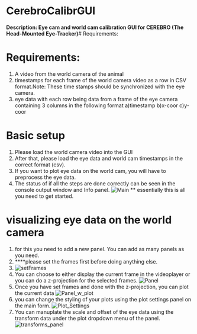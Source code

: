 # CerebroCalibrGUI
<b>Description: Eye cam and world cam calibration GUI for CEREBRO (The Head-Mounted Eye-Tracker)</b># Requirements:
# Requirements:
1. A video from the world camera of the animal
2. timestamps for each frame of the world camera video as a row in CSV format.Note: These time stamps should be synchronized with the eye camera.
3. eye data with each row being data from a frame of the eye camera containing 3 columns in the following format a)timestamp b)x-coor c)y-coor
# Basic setup
1. Please load the world camera video into the GUI
2. After that, please load the eye data and world cam timestamps in the correct format (csv).
3. If you want to plot eye data on the world cam, you will have to preprocess the eye data.
4. The status of if all the steps are done correctly can be seen in the console output window and Info panel. 
![Main](https://user-images.githubusercontent.com/63812178/219810039-a2f3211d-7c3a-4d0d-b5bf-f83e762a75b4.PNG)
** essentially this is all you need to get started. 

# visualizing eye data on the world camera
1. for this you need to add a new panel. You can add as many panels as you need.
2. ****please set the frames first before doing anything else.
3. ![setFrames](https://user-images.githubusercontent.com/63812178/219811109-8c92eb2c-a2c5-4dca-b2ef-bcdf7987a073.PNG)
4. You can choose to either display the current frame in the videoplayer or you can do a z-projection for the selected frames.
![Panel](https://user-images.githubusercontent.com/63812178/219810948-16eca7da-4be9-4b57-9c9b-3454c6bdf723.PNG)
4. Once you have set frames and done with the z-projection, you can plot the current data
![Panel_w_plot](https://user-images.githubusercontent.com/63812178/219811026-01dff165-f341-4e83-87ea-a24f9caf26c3.PNG)
5. you can change the styling of your plots using the plot settings panel on the main form.
![Plot_Settings](https://user-images.githubusercontent.com/63812178/219811078-4a44387d-4903-449d-9037-4babf1b9219b.PNG)
6. You can manuplate the scale and offset of the eye data using the transform data under the plot dropdown menu of the panel. 
![transforms_panel](https://user-images.githubusercontent.com/63812178/219811219-4c571160-6758-46de-8efd-80abd4acb106.PNG)
